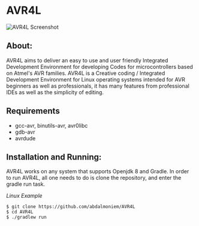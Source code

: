 # AVR4L
![AVR4L Screenshot](https://raw.githubusercontent.com/abdalmoniem/AVR4L/master/assets/screenshot_8.png)

## About:
AVR4L aims to deliver an easy to use and user friendly Integrated Development Environment for developing Codes for microcontrollers based on Atmel's AVR families. AVR4L is a Creative coding / Integrated Development Environment for Linux operating systems intended for AVR beginners as well as professionals, it has many features from professional IDEs as well as the simplicity of editing.

## Requirements
- gcc-avr, binutils-avr, avr0libc
- gdb-avr
- avrdude

## Installation and Running:

AVR4L works on any system that supports Openjdk 8 and Gradle.
In order to run AVR4L, all one needs to do is clone the repository, and enter the gradle run task.

*Linux Example*

```
$ git clone https://github.com/abdalmoniem/AVR4L
$ cd AVR4L
$ ./gradlew run
```
